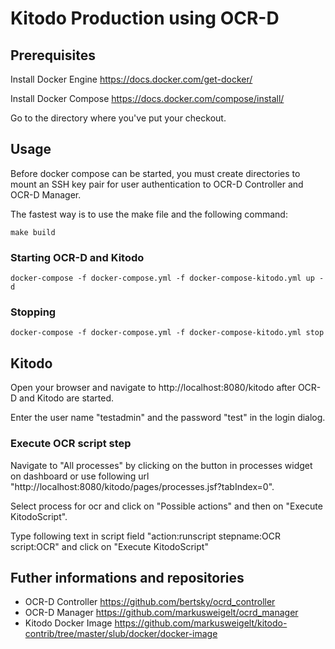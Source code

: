 # Kitodo Production using OCR-D

## Prerequisites

Install Docker Engine
https://docs.docker.com/get-docker/

Install Docker Compose
https://docs.docker.com/compose/install/

Go to the directory where you've put your checkout.

## Usage

Before docker compose can be started, you must create directories to mount an SSH key pair for user authentication to OCR-D Controller and OCR-D Manager.

The fastest way is to use the make file and the following command:

```
make build
```

### Starting OCR-D and Kitodo

```
docker-compose -f docker-compose.yml -f docker-compose-kitodo.yml up -d
```

### Stopping 
```
docker-compose -f docker-compose.yml -f docker-compose-kitodo.yml stop
```

## Kitodo

Open your browser and navigate to http://localhost:8080/kitodo after OCR-D and Kitodo are started.

Enter the user name "testadmin" and the password "test" in the login dialog.

### Execute OCR script step

Navigate to "All processes" by clicking on the button in processes widget on dashboard or use following url "http://localhost:8080/kitodo/pages/processes.jsf?tabIndex=0".

Select process for ocr and click on "Possible actions" and then on "Execute KitodoScript".

Type following text in script field "action:runscript stepname:OCR script:OCR" and click on "Execute KitodoScript"

## Futher informations and repositories

- OCR-D Controller https://github.com/bertsky/ocrd_controller
- OCR-D Manager https://github.com/markusweigelt/ocrd_manager
- Kitodo Docker Image https://github.com/markusweigelt/kitodo-contrib/tree/master/slub/docker/docker-image
